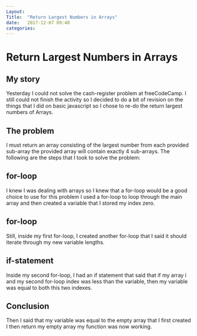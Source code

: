 ```yaml
---
Layout: 
Title:  "Return Largest Numbers in Arrays"
date:   2017-12-07 09:40
categories: 
---
```

# Return Largest Numbers in Arrays
## My story
Yesterday I could not solve the cash-register problem at freeCodeCamp.
I still could not finish the activity so I decided to do a bit of revision on the things that I did on basic javascript so I chose to re-do the
return largest numbers of Arrays.
## The problem
I must return an array consisting of the largest number from each provided sub-array
the provided array will contain exactly 4 sub-arrays.
The following are the steps that I took to solve the problem:
## for-loop
I knew I was dealing with arrays so I knew that a for-loop would be a good choice to use for this problem
I used a for-loop to loop through the main array and then created a variable that I stored my index zero.
## for-loop
Still, inside my first for-loop, I created another for-loop that I said it should iterate through my new variable lengths.
## if-statement
Inside my second for-loop, I had an if statement that said that if my array i and my second for-loop  index was less than the variable,
then my variable was equal to both this two indexes.
## Conclusion 
Then I said that my variable was equal to the empty array that I first created 
I then return my empty array my function was now working.

